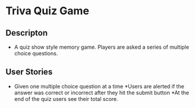 # Triva Quiz Game 
 ## Descripton
 * A quiz show style memory game. Players are asked a series of multiple choice questions.

 ## User Stories 
 * Given one multiple choice question at a time 
 *Users  are alerted if the answer was correct or incorrect after they hit the submit button
 *At the end of the quiz users see their total score.  